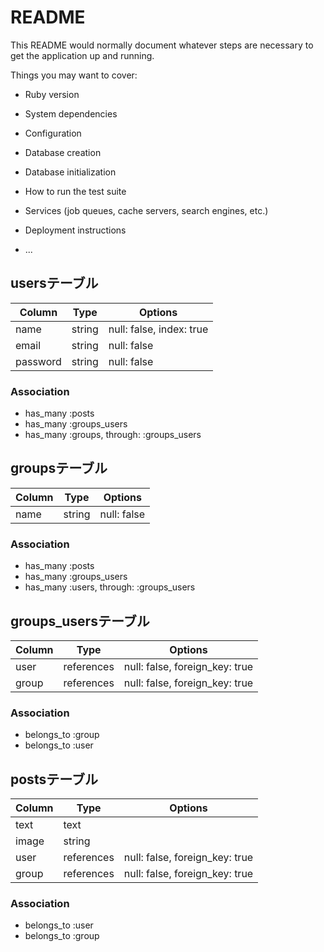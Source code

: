 # README

This README would normally document whatever steps are necessary to get the
application up and running.

Things you may want to cover:

* Ruby version

* System dependencies

* Configuration

* Database creation

* Database initialization

* How to run the test suite

* Services (job queues, cache servers, search engines, etc.)

* Deployment instructions

* ...

## usersテーブル
|Column|Type|Options|
|------|----|-------|
|name|string|null: false, index: true|
|email|string|null: false|
|password|string|null: false|
### Association
- has_many :posts
- has_many :groups_users
- has_many :groups, through: :groups_users

## groupsテーブル
|Column|Type|Options|
|------|----|-------|
|name|string|null: false|
### Association
- has_many :posts
- has_many :groups_users
- has_many :users, through: :groups_users

## groups_usersテーブル
|Column|Type|Options|
|------|----|-------|
|user|references|null: false, foreign_key: true|
|group|references|null: false, foreign_key: true|
### Association
- belongs_to :group
- belongs_to :user

## postsテーブル
|Column|Type|Options|
|------|----|-------|
|text|text|         |
|image|string|      |
|user|references|null: false, foreign_key: true|
|group|references|null: false, foreign_key: true|
### Association
- belongs_to :user
- belongs_to :group